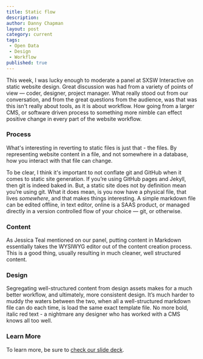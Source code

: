 ```yaml
---
title: Static flow
description:
author: Danny Chapman
layout: post
category: current
tags:
 - Open Data
 - Design
 - Workflow
published: true
---
```


This week, I was lucky enough to moderate a panel at SXSW Interactive on static website design. Great discussion was had from a variety of points of view — coder, designer, project manager. What really stood out from our conversation, and from the great questions from the audience, was that was this isn't really about tools, as it is about workflow. How going from a larger CMS, or software driven process to something more nimble can effect positive change in every part of the website workflow.

### Process

What's interesting in reverting to static files is just that - the files. By representing website content in a file, and not somewhere in a database, how you interact with that file can change.

To be clear, I think it's important to not conflate git and GitHub when it comes to static site generation. If you’re using GitHub pages and Jekyll, then git is indeed baked in. But, a static site does not by definition mean you’re using git. What it does mean, is you now have a physical file, that lives *somewhere*, and that makes things interesting. A simple markdown file can be edited offline, in text editor, online is a SAAS product, or managed directly in a version controlled flow of your choice — git, or otherwise.

### Content

As Jessica Teal mentioned on our panel, putting content in Markdown essentially takes the WYSIWYG editor out of the content creation process. This is a good thing, usually resulting in much cleaner, well structured content.

### Design

Segregating well-structured content from design assets makes for a much better workflow, and ultimately, more consistent design. It’s much harder to muddy the waters between the two, when all a well-structured markdown file can do each time, is load the same exact template file. No more bold, italic red text - a nightmare any designer who has worked with a CMS knows all too well.


### Learn More

To learn more, be sure to [check our slide deck](http://ben.balter.com/the-dynamic-site-is-dead).
